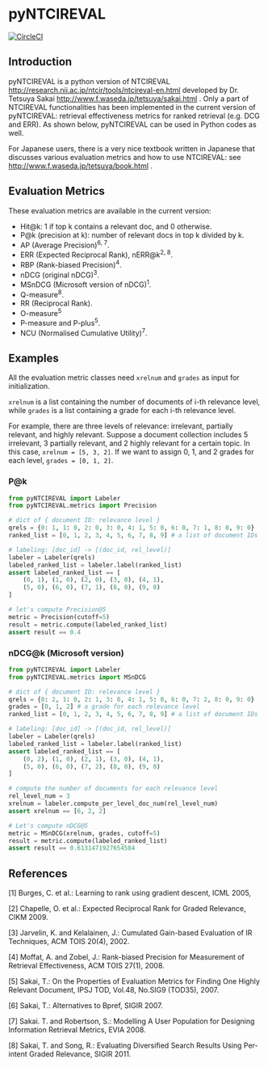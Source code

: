 # pyNTCIREVAL

[![CircleCI](https://circleci.com/gh/mpkato/pyNTCIREVAL.svg?style=svg)](https://circleci.com/gh/mpkato/pyNTCIREVAL)

## Introduction

pyNTCIREVAL is a python version of NTCIREVAL http://research.nii.ac.jp/ntcir/tools/ntcireval-en.html
developed by Dr. Tetsuya Sakai http://www.f.waseda.jp/tetsuya/sakai.html .
Only a part of NTCIREVAL functionalities has been implemented in the current
version of pyNTCIREVAL:
retrieval effectiveness metrics for ranked retrieval (e.g. DCG and ERR).
As shown below, pyNTCIREVAL can be used in Python codes as well.

For Japanese users, there is a very nice textbook written in Japanese
that discusses various evaluation metrics and how to use NTCIREVAL: see http://www.f.waseda.jp/tetsuya/book.html .

## Evaluation Metrics

These evaluation metrics are available in the current version:

- Hit@k: 1 if top k contains a relevant doc, and 0 otherwise.
- P@k (precision at k): number of relevant docs in top k divided by k.
- AP (Average Precision)<sup>6, 7</sup>.
- ERR (Expected Reciprocal Rank), nERR@k<sup>2, 8</sup>.
- RBP (Rank-biased Precision)<sup>4</sup>.
- nDCG (original nDCG)<sup>3</sup>.
- MSnDCG (Microsoft version of nDCG)<sup>1</sup>.
- Q-measure<sup>8</sup>.
- RR (Reciprocal Rank).
- O-measure<sup>5</sup>
- P-measure and P-plus<sup>5</sup>.
- NCU (Normalised Cumulative Utility)<sup>7</sup>.

## Examples

All the evaluation metric classes need `xrelnum` and `grades` as input for initialization.

`xrelnum` is a list containing the number of documents of i-th relevance level,
while `grades` is a list containing a grade for each i-th relevance level.

For example, there are three levels of relevance: irrelevant, partially relevant, and highly relevant.
Suppose a document collection includes 5 irrelevant, 3 partially relevant, and 2 highly relevant for a certain topic.
In this case, `xrelnum = [5, 3, 2]`.
If we want to assign 0, 1, and 2 grades for each level, `grades = [0, 1, 2]`.

### P@k

```python
from pyNTCIREVAL import Labeler
from pyNTCIREVAL.metrics import Precision

# dict of { document ID: relevance level }
qrels = {0: 1, 1: 0, 2: 0, 3: 0, 4: 1, 5: 0, 6: 0, 7: 1, 8: 0, 9: 0}
ranked_list = [0, 1, 2, 3, 4, 5, 6, 7, 8, 9] # a list of document IDs

# labeling: [doc_id] -> [(doc_id, rel_level)]
labeler = Labeler(qrels)
labeled_ranked_list = labeler.label(ranked_list)
assert labeled_ranked_list == [
    (0, 1), (1, 0), (2, 0), (3, 0), (4, 1),
    (5, 0), (6, 0), (7, 1), (8, 0), (9, 0)
]

# let's compute Precision@5
metric = Precision(cutoff=5)
result = metric.compute(labeled_ranked_list)
assert result == 0.4
```

### nDCG@k (Microsoft version)

```python
from pyNTCIREVAL import Labeler
from pyNTCIREVAL.metrics import MSnDCG

# dict of { document ID: relevance level }
qrels = {0: 2, 1: 0, 2: 1, 3: 0, 4: 1, 5: 0, 6: 0, 7: 2, 8: 0, 9: 0} 
grades = [0, 1, 2] # a grade for each relevance level
ranked_list = [0, 1, 2, 3, 4, 5, 6, 7, 8, 9] # a list of document IDs

# labeling: [doc_id] -> [(doc_id, rel_level)]
labeler = Labeler(qrels)
labeled_ranked_list = labeler.label(ranked_list)
assert labeled_ranked_list == [
    (0, 2), (1, 0), (2, 1), (3, 0), (4, 1),
    (5, 0), (6, 0), (7, 2), (8, 0), (9, 0)
]

# compute the number of documents for each relevance level
rel_level_num = 3
xrelnum = labeler.compute_per_level_doc_num(rel_level_num)
assert xrelnum == [6, 2, 2]

# Let's compute nDCG@5
metric = MSnDCG(xrelnum, grades, cutoff=5)
result = metric.compute(labeled_ranked_list)
assert result == 0.6131471927654584
```


## References

[1] Burges, C. et al.: 
Learning to rank using gradient descent, 
ICML 2005,

[2] Chapelle, O. et al.:
Expected Reciprocal Rank for Graded Relevance,
CIKM 2009.

[3] Jarvelin, K. and Kelalainen, J.:
Cumulated Gain-based Evaluation of IR Techniques,
ACM TOIS 20(4), 2002.

[4] Moffat, A. and Zobel, J.:
Rank-biased Precision for Measurement of Retrieval Effectiveness,
ACM TOIS 27(1), 2008.

[5] Sakai, T.:
On the Properties of Evaluation Metrics for Finding One Highly Relevant Document,
IPSJ TOD, Vol.48, No.SIG9 (TOD35), 2007.

[6] Sakai, T.:
Alternatives to Bpref,
SIGIR 2007.

[7] Sakai. T. and Robertson, S.:
Modelling A User Population for Designing Information Retrieval Metrics,
EVIA 2008.

[8] Sakai, T. and Song, R.:
Evaluating Diversified Search Results Using Per-intent Graded Relevance,
SIGIR 2011.


